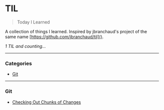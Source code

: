 # TIL

> Today I Learned

A collection of things I learned. Inspired by jbranchaud's project of the same name [https://github.com/jbranchaud/til]().

*1 TIL and counting...*

---

### Categories

* [Git](#git)

---

### Git

* [Checking Out Chunks of Changes](git/checkout-chunks-of-changes.md)
